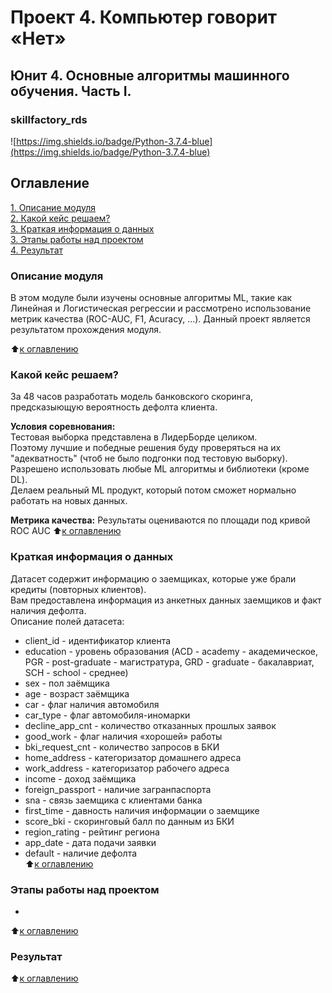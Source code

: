 # Проект 4. Компьютер говорит «Нет»
## Юнит 4. Основные алгоритмы машинного обучения. Часть I.
### skillfactory_rds  
![https://img.shields.io/badge/Python-3.7.4-blue](https://img.shields.io/badge/Python-3.7.4-blue)

## Оглавление  
[1. Описание модуля](https://github.com/greg-kan/skillfactory_rds/blob/master/module_4/README.md#Описание-модуля)  
[2. Какой кейс решаем?](https://github.com/greg-kan/skillfactory_rds/blob/master/module_4/README.md#какой-кейс-решаем)  
[3. Краткая информация о данных](https://github.com/greg-kan/skillfactory_rds/blob/master/module_4/README.md#Краткая-информация-о-данных)  
[3. Этапы работы над проектом](https://github.com/greg-kan/skillfactory_rds/blob/master/module_4/README.md#Этапы-работы-над-проектом)  
[4. Результат](https://github.com/greg-kan/skillfactory_rds/blob/master/module_4/README.md#Результат)  

### Описание модуля  
В этом модуле были изучены основные алгоритмы ML, такие как Линейная и Логистическая регрессии и рассмотрено использование метрик качества (ROC-AUC, F1, Acuracy, ...).
Данный проект является результатом прохождения модуля.

:arrow_up:[к оглавлению](https://github.com/greg-kan/skillfactory_rds/blob/master/module_4/README.md#Оглавление)

### Какой кейс решаем?
За 48 часов разработать модель банковского скоринга, предсказыющую вероятность дефолта клиента. 

**Условия соревнования:**  
Тестовая выборка представлена в ЛидерБорде целиком.  
Поэтому лучшие и победные решения буду проверяться на их "адекватность" (чтоб не было подгонки под тестовую выборку).  
Разрешено использовать любые ML алгоритмы и библиотеки (кроме DL).  
Делаем реальный ML продукт, который потом сможет нормально работать на новых данных.  

**Метрика качества:**
Результаты оцениваются по площади под кривой ROC AUC
:arrow_up:[к оглавлению](https://github.com/greg-kan/skillfactory_rds/blob/master/module_4/README.md#Оглавление)

### Краткая информация о данных
Датасет содержит информацию о заемщиках, которые уже брали кредиты (повторных клиентов).  
Вам предоставлена информация из анкетных данных заемщиков и факт наличия дефолта.  
Описание полей датасета:  
- client_id	- идентификатор клиента  
- education	- уровень образования (ACD - academy - академическое, PGR - post-graduate - магистратура, GRD - graduate - бакалавриат, SCH - school - среднее)  
- sex	- пол заёмщика  
- age	- возраст заёмщика  
- car	- флаг наличия автомобиля  
- car_type	- флаг автомобиля-иномарки  
- decline_app_cnt	- количество отказанных прошлых заявок  
- good_work	- флаг наличия «хорошей» работы  
- bki_request_cnt	- количество запросов в БКИ  
- home_address	- категоризатор домашнего адреса  
- work_address	- категоризатор рабочего адреса  
- income	- доход заёмщика  
- foreign_passport	- наличие загранпаспорта  
- sna - связь заемщика с клиентами банка  
- first_time - давность наличия информации о заемщике  
- score_bki - скоринговый балл по данным из БКИ  
- region_rating - рейтинг региона  
- app_date - дата подачи заявки  
- default	- наличие дефолта  
:arrow_up:[к оглавлению](https://github.com/greg-kan/skillfactory_rds/blob/master/module_4/README.md#Оглавление)

### Этапы работы над проектом  
- 
:arrow_up:[к оглавлению](https://github.com/greg-kan/skillfactory_rds/blob/master/module_4/README.md#Оглавление)

### Результат  

:arrow_up:[к оглавлению](https://github.com/greg-kan/skillfactory_rds/blob/master/module_4/README.md#Оглавление)

